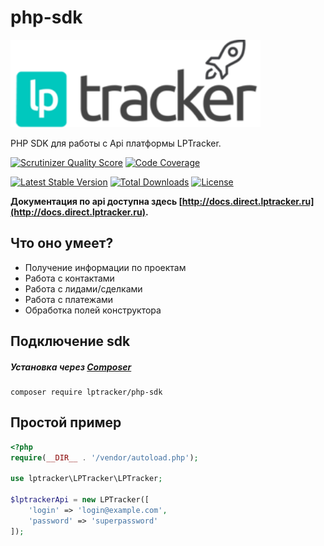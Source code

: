 # php-sdk
<img src="readme_media/logo.png" width="400"/>

PHP SDK для работы с Api платформы LPTracker.

[![Scrutinizer Quality Score](https://scrutinizer-ci.com/g/lptracker/php-sdk/badges/quality-score.png)](https://scrutinizer-ci.com/g/lptracker/php-sdk/)
[![Code Coverage](https://scrutinizer-ci.com/g/lptracker/php-sdk/badges/coverage.png)](https://scrutinizer-ci.com/g/lptracker/php-sdk/)

[![Latest Stable Version](https://poser.pugx.org/lptracker/php-sdk/v/stable)](https://packagist.org/packages/lptracker/php-sdk) [![Total Downloads](https://poser.pugx.org/lptracker/php-sdk/downloads)](https://packagist.org/packages/lptracker/php-sdk) [![License](https://poser.pugx.org/lptracker/php-sdk/license)](https://packagist.org/packages/lptracker/php-sdk)

**Документация по api доступна здесь [http://docs.direct.lptracker.ru](http://docs.direct.lptracker.ru).**

## Что оно умеет?

* Получение информации по проектам
* Работа с контактами
* Работа с лидами/сделками
* Работа с платежами
* Обработка полей конструктора


## Подключение sdk

##### Установка через [Composer](https://getcomposer.org/)

```
composer require lptracker/php-sdk
```

## Простой пример

```php
<?php
require(__DIR__ . '/vendor/autoload.php');

use lptracker\LPTracker\LPTracker;

$lptrackerApi = new LPTracker([
	'login' => 'login@example.com',
	'password' => 'superpassword'
]);
```
